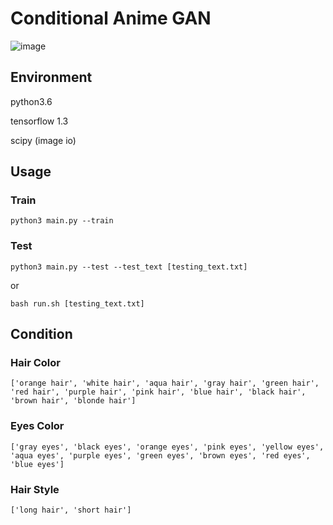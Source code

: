 # Conditional Anime GAN

![image](https://github.com/brian50208lee/ADLxMLDS2017/tree/master/hw4/10000.png)

## Environment

python3.6

tensorflow 1.3

scipy (image io)

## Usage

### Train
```
python3 main.py --train
```

### Test <br/>
```
python3 main.py --test --test_text [testing_text.txt]
```

or
```
bash run.sh [testing_text.txt]
```

## Condition

### Hair Color
```
['orange hair', 'white hair', 'aqua hair', 'gray hair', 'green hair', 'red hair', 'purple hair', 'pink hair', 'blue hair', 'black hair', 'brown hair', 'blonde hair']
``` 

### Eyes Color
```
['gray eyes', 'black eyes', 'orange eyes', 'pink eyes', 'yellow eyes', 'aqua eyes', 'purple eyes', 'green eyes', 'brown eyes', 'red eyes', 'blue eyes']
```

### Hair Style
```
['long hair', 'short hair']
```
